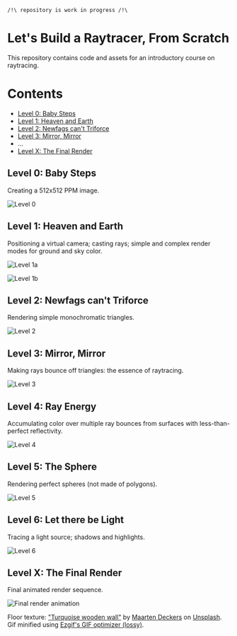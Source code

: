 `/!\ repository is work in progress /!\`

Let's Build a Raytracer, From Scratch
=====================================

This repository contains code and assets for an introductory course on raytracing.


Contents
========

* [Level 0: Baby Steps](#level-0-baby-steps)
* [Level 1: Heaven and Earth](#level-1-heaven-and-earth)
* [Level 2: Newfags can't Triforce](#level-2-newfags-cant-triforce)
* [Level 3: Mirror, Mirror](#level-3-mirror-mirror)
* ...
* [Level X: The Final Render](#level-x-the-final-render)



Level 0: Baby Steps
-------------------

Creating a 512x512 PPM image.

![Level 0](img/level-0.png)


Level 1: Heaven and Earth
-------------------------

Positioning a virtual camera; casting rays; simple and complex render modes for ground and sky color.

![Level 1a](img/level-1a.png)

![Level 1b](img/level-1b.png)


Level 2: Newfags can't Triforce
-------------------------------

Rendering simple monochromatic triangles.

![Level 2](img/level-2.png)


Level 3: Mirror, Mirror
-----------------------

Making rays bounce off triangles: the essence of raytracing.

![Level 3](img/level-3.png)


Level 4: Ray Energy
-------------------

Accumulating color over multiple ray bounces from surfaces with less-than-perfect reflectivity.

![Level 4](img/level-4.png)


Level 5: The Sphere
-------------------

Rendering perfect spheres (not made of polygons).

![Level 5](img/level-5.png)


Level 6: Let there be Light
---------------------------

Tracing a light source; shadows and highlights.

![Level 6](img/level-6.png)


Level X: The Final Render
-------------------------

Final animated render sequence.

![Final render animation](img/final-optimized.gif)

Floor texture: ["Turquoise wooden wall"](https://unsplash.com/photos/8RU1Ei3KcPw) by [Maarten Deckers](https://unsplash.com/@maartendeckers) on [Unsplash](https://unsplash.com). Gif minified using [Ezgif's GIF optimizer (lossy)](https://ezgif.com/optimize).

